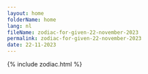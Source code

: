 ```yaml
---
layout: home
folderName: home
lang: nl
fileName: zodiac-for-given-22-november-2023
permalink: zodiac-for-given-22-november-2023
date: 22-11-2023
---
```

{% include zodiac.html %}
